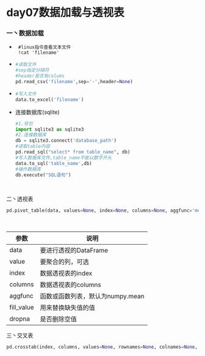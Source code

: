 # day07数据加载与透视表

### 一丶数据加载

- ```shell
   #linux指令查看文本文件 
   !cat 'filename'
   ```

-  ```python
   #读取文件
   #sep指定分隔符
   #header是否有colums
   pd.read_csv('filename',sep='-',header=None)
   ```

-  ```python
   #写入文件
   data.to_excel('filename')
   ```

- 连接数据库(sqlite)

   ```python
   #1.导包 
   import sqlite3 as sqlite3
   #2.连接数据库
   db = sqlite3.connect('database_path')
   #读取table内容
   pd.read_sql("select* from table_name", db)
   #写入数据库文件,table_name不能以数字开头 
   data.to_sql('table_name',db)
   #操作数据库 
   db.execute("SQL语句")

   ```

   ​


二丶透视表

```python 
pd.pivot_table(data, values=None, index=None, columns=None, aggfunc='mean', fill_value=None, margins=False, dropna=True, margins_name='All')
```

​	

| 参数         | 说明                    |
| ---------- | --------------------- |
| data       | 要进行透视的DataFrame       |
| value      | 要聚合的列，可选              |
| index      | 数据透视表的index           |
| columns    | 数据透视表的columns         |
| aggfunc    | 函数或函数列表，默认为numpy.mean |
| fill_value | 用来替换缺失值的值             |
| dropna     | 是否删除空值                |

三丶交叉表

```python 
pd.crosstab(index, columns, values=None, rownames=None, colnames=None, aggfunc=None, margins=False, dropna=True, normalize=False)
```

